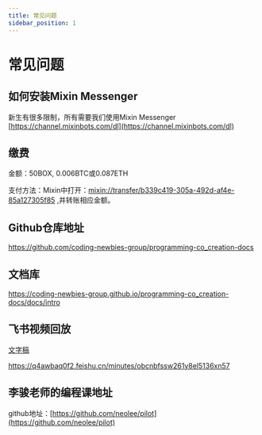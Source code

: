 ```yaml
---
title: 常见问题
sidebar_position: 1
---
```


# 常见问题
## 如何安装Mixin Messenger
新生有很多限制，所有需要我们使用Mixin Messenger
[https://channel.mixinbots.com/dl](https://channel.mixinbots.com/dl)

## 缴费

金额：50BOX, 0.006BTC或0.087ETH

支付方法：Mixin中打开：[mixin://transfer/b339c419-305a-492d-af4e-85a127305f85](mixin://transfer/b339c419-305a-492d-af4e-85a127305f85) ,并转账相应金额。

## Github仓库地址

https://github.com/coding-newbies-group/programming-co_creation-docs

## 文档库

https://coding-newbies-group.github.io/programming-co_creation-docs/docs/intro

## 飞书视频回放
[文字稿](https://coding-newbies-group.github.io/programming-co_creation-docs/docs/files/project-intro)

https://q4awbaq0f2.feishu.cn/minutes/obcnbfssw261y8el5136xn57

## 李骏老师的编程课地址

github地址：[https://github.com/neolee/pilot](https://github.com/neolee/pilot)